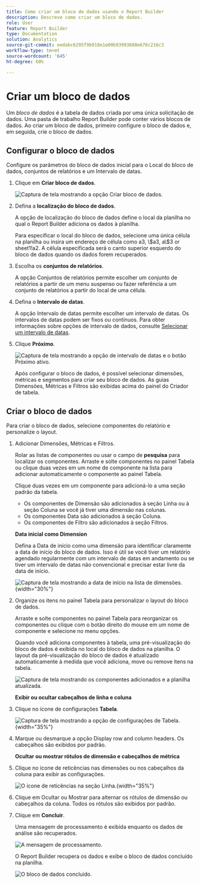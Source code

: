 ```yaml
---
title: Como criar um bloco de dados usando o Report Builder
description: Descreve como criar um bloco de dados.
role: User
feature: Report Builder
type: Documentation
solution: Analytics
source-git-commit: eedabc6295f9b918e1e00b93993680e676c216c3
workflow-type: tm+mt
source-wordcount: '645'
ht-degree: 60%

---
```


# Criar um bloco de dados

Um *bloco de dados* é a tabela de dados criada por uma única solicitação de dados. Uma pasta de trabalho Report Builder pode conter vários blocos de dados. Ao criar um bloco de dados, primeiro configure o bloco de dados e, em seguida, crie o bloco de dados.

## Configurar o bloco de dados

Configure os parâmetros do bloco de dados inicial para o Local do bloco de dados, conjuntos de relatórios e um Intervalo de datas.

1. Clique em **Criar bloco de dados**.

   ![Captura de tela mostrando a opção Criar bloco de dados.](./assets/create_db.png)

1. Defina a **localização do bloco de dados**.

   A opção de localização do bloco de dados define o local da planilha no qual o Report Builder adiciona os dados à planilha.

   Para especificar o local do bloco de dados, selecione uma única célula na planilha ou insira um endereço de célula como a3, \\\$a3, a\\\$3 or sheet1!a2. A célula especificada será o canto superior esquerdo do bloco de dados quando os dados forem recuperados.

1. Escolha os **conjuntos de relatórios**.

   A opção Conjuntos de relatórios permite escolher um conjunto de relatórios a partir de um menu suspenso ou fazer referência a um conjunto de relatórios a partir do local de uma célula.

1. Defina o **Intervalo de datas**.

   A opção Intervalo de datas permite escolher um intervalo de datas. Os intervalos de datas podem ser fixos ou contínuos. Para obter informações sobre opções de intervalo de dados, consulte [Selecionar um intervalo de datas](select-date-range.md).

1. Clique **Próximo**.

   ![Captura de tela mostrando a opção de intervalo de datas e o botão Próximo ativo.](./assets/choose_date_data_view3.png)

   Após configurar o bloco de dados, é possível selecionar dimensões, métricas e segmentos para criar seu bloco de dados. As guias Dimensões, Métricas e Filtros são exibidas acima do painel do Criador de tabela.

## Criar o bloco de dados

Para criar o bloco de dados, selecione componentes do relatório e personalize o layout.

1. Adicionar Dimensões, Métricas e Filtros.

   Rolar as listas de componentes ou usar o campo de **pesquisa** para localizar os componentes. Arraste e solte componentes no painel Tabela ou clique duas vezes em um nome de componente na lista para adicionar automaticamente o componente ao painel Tabela.

   Clique duas vezes em um componente para adicioná-lo a uma seção padrão da tabela.

   - Os componentes de Dimensão são adicionados à seção Linha ou à seção Coluna se você já tiver uma dimensão nas colunas.
   - Os componentes Data são adicionados à seção Coluna.
   - Os componentes de Filtro são adicionados à seção Filtros.

   **Data inicial como Dimension**

   Defina a Data de início como uma dimensão para identificar claramente a data de início do bloco de dados. Isso é útil se você tiver um relatório agendado regularmente com um intervalo de datas em andamento ou se tiver um intervalo de datas não convencional e precisar estar livre da data de início.

   ![Captura de tela mostrando a data de início na lista de dimensões.](./assets/start-date-dimension.png){width="30%"}

1. Organize os itens no painel Tabela para personalizar o layout do bloco de dados.

   Arraste e solte componentes no painel Tabela para reorganizar os componentes ou clique com o botão direito do mouse em um nome de componente e selecione no menu opções.

   Quando você adiciona componentes à tabela, uma pré-visualização do bloco de dados é exibida no local do bloco de dados na planilha. O layout da pré-visualização do bloco de dados é atualizado automaticamente à medida que você adiciona, move ou remove itens na tabela.

   ![Captura de tela mostrando os componentes adicionados e a planilha atualizada.](./assets/image10.png)

   **Exibir ou ocultar cabeçalhos de linha e coluna**

1. Clique no ícone de configurações **Tabela**.

   ![Captura de tela mostrando a opção de configurações de Tabela.](./assets/table-settings.png){width="35%"}

1. Marque ou desmarque a opção Display row and column headers. Os cabeçalhos são exibidos por padrão.

   **Ocultar ou mostrar rótulos de dimensão e cabeçalhos de métrica**

1. Clique no ícone de reticências nas dimensões ou nos cabeçalhos da coluna para exibir as configurações.

   ![O ícone de reticências na seção Linha.](./assets/row-heading.png){width="35%"}

1. Clique em Ocultar ou Mostrar para alternar os rótulos de dimensão ou cabeçalhos da coluna. Todos os rótulos são exibidos por padrão.

1. Clique em **Concluir**.

   Uma mensagem de processamento é exibida enquanto os dados de análise são recuperados.

   ![A mensagem de processamento.](./assets/image11.png)

   O Report Builder recupera os dados e exibe o bloco de dados concluído na planilha.

   ![O bloco de dados concluído.](./assets/image12.png)
